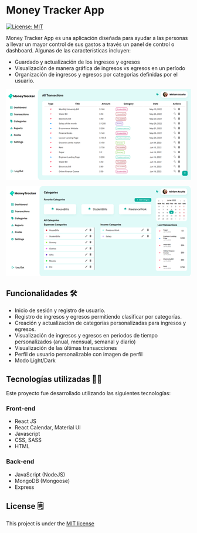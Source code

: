 # Money Tracker App
[![License: MIT](https://img.shields.io/badge/License-MIT-green.svg)](https://github.com/miriacode/money-tracker/blob/main/LICENSE)

Money Tracker App es una aplicación diseñada para ayudar a las personas a llevar un mayor control de sus gastos a través un panel de control o dashboard. Algunas de las características incluyen:

- Guardado y actualización de los ingresos y egresos
- Visualización de manera gráfica de ingresos vs egresos en un período
- Organización de ingresos y egresos por categorías definidas por el usuario.

![banner](https://raw.githubusercontent.com/miriacode/money-tracker/main/project-images/allTransactions-light.png)

![banner](https://raw.githubusercontent.com/miriacode/money-tracker/main/project-images/categories-light.png)



## Funcionalidades 🛠
- Inicio de sesión y registro de usuario.
- Registro de ingresos y egresos permitiendo clasificar por categorías.
- Creación y actualización de categorías personalizadas para ingresos y egresos.
- Visualización de ingresos y egresos en periodos de tiempo personalizados (anual, mensual, semanal y diario)
- Visualización de las últimas transacciones
- Perfil de usuario personalizable con imagen de perfil
- Modo Light/Dark

## Tecnologías utilizadas 👩‍💻
Este proyecto fue desarrollado utilizando las siguientes tecnologías:
### Front-end
- React JS
- React Calendar, Material UI
- Javascript
- CSS, SASS
- HTML

### Back-end
- JavaScript (NodeJS)
- MongoDB (Mongoose)
- Express

## License 🗒
This project is under the [MIT license](https://github.com/miriacode/money-tracker/blob/main/LICENSE)